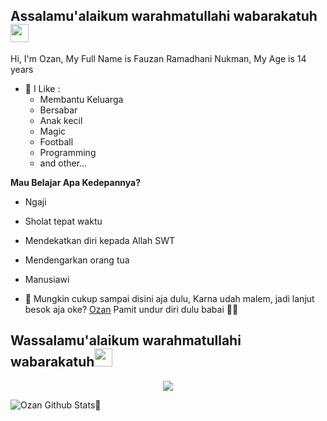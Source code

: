 ## Assalamu'alaikum warahmatullahi wabarakatuh<img src="https://github.com/TheDudeThatCode/TheDudeThatCode/blob/master/Assets/Hi.gif" width="29px">
Hi, I'm Ozan, My Full Name is Fauzan Ramadhani Nukman, My Age is 14 years
<br>

- 🌱 I Like :
  - Membantu Keluarga
  - Bersabar
  - Anak kecil
  - Magic
  - Football
  - Programming
  - and other...

**Mau Belajar Apa Kedepannya?**
- Ngaji
- Sholat tepat waktu
- Mendekatkan diri kepada Allah SWT
- Mendengarkan orang tua
- Manusiawi


- 🌷 Mungkin cukup sampai disini aja dulu, Karna udah malem, jadi lanjut besok aja oke? [Ozan](https://github.com/Pojan16) Pamit undur diri dulu babai 👋😃

## Wassalamu'alaikum warahmatullahi wabarakatuh<img src="https://github.com/TheDudeThatCode/TheDudeThatCode/blob/master/Assets/Hi.gif" width="29px">

 <p align="center">

 <img src="https://komarev.com/ghpvc/?username=Pojan16&color=blue&label=Total Pengunjung Profil" />

 </p>

![Ozan Github Stats🚀](https://github-readme-stats.vercel.app/api?username=Pojan16&show_icons=true&theme=tokyonight)

